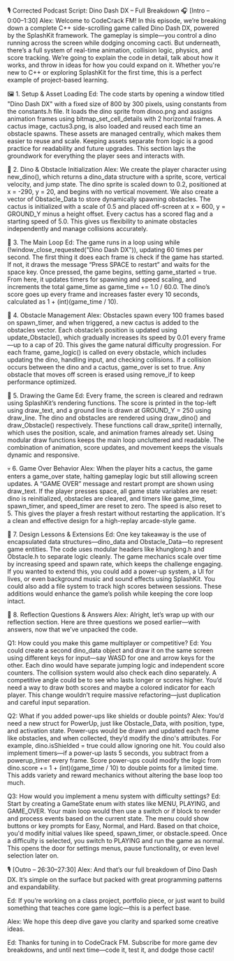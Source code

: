🎙️ Corrected Podcast Script: Dino Dash DX – Full Breakdown
🎧 [Intro – 0:00–1:30]
Alex:
Welcome to CodeCrack FM! In this episode, we’re breaking down a complete C++ side-scrolling game called Dino Dash DX, powered by the SplashKit framework. The gameplay is simple—you control a dino running across the screen while dodging oncoming cacti. But underneath, there’s a full system of real-time animation, collision logic, physics, and score tracking. We’re going to explain the code in detail, talk about how it works, and throw in ideas for how you could expand on it. Whether you're new to C++ or exploring SplashKit for the first time, this is a perfect example of project-based learning.

🖼️ 1. Setup & Asset Loading
Ed:
The code starts by opening a window titled "Dino Dash DX" with a fixed size of 800 by 300 pixels, using constants from the constants.h file. It loads the dino sprite from dinoo.png and assigns animation frames using bitmap_set_cell_details with 2 horizontal frames. A cactus image, cactus3.png, is also loaded and reused each time an obstacle spawns. These assets are managed centrally, which makes them easier to reuse and scale. Keeping assets separate from logic is a good practice for readability and future upgrades. This section lays the groundwork for everything the player sees and interacts with.

🦖 2. Dino & Obstacle Initialization
Alex:
We create the player character using new_dino(), which returns a dino_data structure with a sprite, score, vertical velocity, and jump state. The dino sprite is scaled down to 0.2, positioned at x = -290, y = 20, and begins with no vertical movement. We also create a vector of Obstacle_Data to store dynamically spawning obstacles. The cactus is initialized with a scale of 0.5 and placed off-screen at x = 600, y = GROUND_Y minus a height offset. Every cactus has a scored flag and a starting speed of 5.0. This gives us flexibility to animate obstacles independently and manage collisions accurately.

🔁 3. The Main Loop
Ed:
The game runs in a loop using while (!window_close_requested("Dino Dash DX")), updating 60 times per second. The first thing it does each frame is check if the game has started. If not, it draws the message “Press SPACE to restart” and waits for the space key. Once pressed, the game begins, setting game_started = true. From here, it updates timers for spawning and speed scaling, and increments the total game_time as game_time += 1.0 / 60.0. The dino’s score goes up every frame and increases faster every 10 seconds, calculated as 1 + (int)(game_time / 10).

🌵 4. Obstacle Management
Alex:
Obstacles spawn every 100 frames based on spawn_timer, and when triggered, a new cactus is added to the obstacles vector. Each obstacle’s position is updated using update_Obstacle(), which gradually increases its speed by 0.01 every frame—up to a cap of 20. This gives the game natural difficulty progression. For each frame, game_logic() is called on every obstacle, which includes updating the dino, handling input, and checking collisions. If a collision occurs between the dino and a cactus, game_over is set to true. Any obstacle that moves off screen is erased using remove_if to keep performance optimized.

🎨 5. Drawing the Game
Ed:
Every frame, the screen is cleared and redrawn using SplashKit’s rendering functions. The score is printed in the top-left using draw_text, and a ground line is drawn at GROUND_Y = 250 using draw_line. The dino and obstacles are rendered using draw_dino() and draw_Obstacle() respectively. These functions call draw_sprite() internally, which uses the position, scale, and animation frames already set. Using modular draw functions keeps the main loop uncluttered and readable. The combination of animation, score updates, and movement keeps the visuals dynamic and responsive.

💀 6. Game Over Behavior
Alex:
When the player hits a cactus, the game enters a game_over state, halting gameplay logic but still allowing screen updates. A “GAME OVER” message and restart prompt are shown using draw_text. If the player presses space, all game state variables are reset: dino is reinitialized, obstacles are cleared, and timers like game_time, spawn_timer, and speed_timer are reset to zero. The speed is also reset to 5. This gives the player a fresh restart without restarting the application. It's a clean and effective design for a high-replay arcade-style game.

🔧 7. Design Lessons & Extensions
Ed:
One key takeaway is the use of encapsulated data structures—dino_data and Obstacle_Data—to represent game entities. The code uses modular headers like khunglong.h and Obstacle.h to separate logic cleanly. The game mechanics scale over time by increasing speed and spawn rate, which keeps the challenge engaging. If you wanted to extend this, you could add a power-up system, a UI for lives, or even background music and sound effects using SplashKit. You could also add a file system to track high scores between sessions. These additions would enhance the game’s polish while keeping the core loop intact.

🧩 8. Reflection Questions & Answers
Alex:
Alright, let’s wrap up with our reflection section. Here are three questions we posed earlier—with answers, now that we’ve unpacked the code.

Q1: How could you make this game multiplayer or competitive?
Ed:
You could create a second dino_data object and draw it on the same screen using different keys for input—say WASD for one and arrow keys for the other. Each dino would have separate jumping logic and independent score counters. The collision system would also check each dino separately. A competitive angle could be to see who lasts longer or scores higher. You’d need a way to draw both scores and maybe a colored indicator for each player. This change wouldn’t require massive refactoring—just duplication and careful input separation.

Q2: What if you added power-ups like shields or double points?
Alex:
You’d need a new struct for PowerUp, just like Obstacle_Data, with position, type, and activation state. Power-ups would be drawn and updated each frame like obstacles, and when collected, they’d modify the dino's attributes. For example, dino.isShielded = true could allow ignoring one hit. You could also implement timers—if a power-up lasts 5 seconds, you subtract from a powerup_timer every frame. Score power-ups could modify the logic from dino.score += 1 + (int)(game_time / 10) to double points for a limited time. This adds variety and reward mechanics without altering the base loop too much.

Q3: How would you implement a menu system with difficulty settings?
Ed:
Start by creating a GameState enum with states like MENU, PLAYING, and GAME_OVER. Your main loop would then use a switch or if block to render and process events based on the current state. The menu could show buttons or key prompts for Easy, Normal, and Hard. Based on that choice, you'd modify initial values like speed, spawn_timer, or obstacle.speed. Once a difficulty is selected, you switch to PLAYING and run the game as normal. This opens the door for settings menus, pause functionality, or even level selection later on.

🎙️ [Outro – 26:30–27:30]
Alex:
And that’s our full breakdown of Dino Dash DX. It’s simple on the surface but packed with great programming patterns and expandability.

Ed:
If you’re working on a class project, portfolio piece, or just want to build something that teaches core game logic—this is a perfect base.

Alex:
We hope this deep dive gave you clarity and sparked some creative ideas.

Ed:
Thanks for tuning in to CodeCrack FM. Subscribe for more game dev breakdowns, and until next time—code it, test it, and dodge those cacti!

